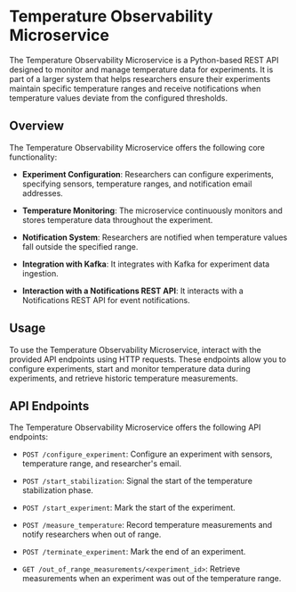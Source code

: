 # Temperature Observability Microservice

The Temperature Observability Microservice is a Python-based REST API designed to monitor and manage temperature data for experiments. It is part of a larger system that helps researchers ensure their experiments maintain specific temperature ranges and receive notifications when temperature values deviate from the configured thresholds.

## Overview

The Temperature Observability Microservice offers the following core functionality:

- **Experiment Configuration**: Researchers can configure experiments, specifying sensors, temperature ranges, and notification email addresses.

- **Temperature Monitoring**: The microservice continuously monitors and stores temperature data throughout the experiment.

- **Notification System**: Researchers are notified when temperature values fall outside the specified range.

- **Integration with Kafka**: It integrates with Kafka for experiment data ingestion.

- **Interaction with a Notifications REST API**: It interacts with a Notifications REST API for event notifications.

## Usage

To use the Temperature Observability Microservice, interact with the provided API endpoints using HTTP requests. These endpoints allow you to configure experiments, start and monitor temperature data during experiments, and retrieve historic temperature measurements.



## API Endpoints

The Temperature Observability Microservice offers the following API endpoints:

- `POST /configure_experiment`: Configure an experiment with sensors, temperature range, and researcher's email.

- `POST /start_stabilization`: Signal the start of the temperature stabilization phase.

- `POST /start_experiment`: Mark the start of the experiment.

- `POST /measure_temperature`: Record temperature measurements and notify researchers when out of range.

- `POST /terminate_experiment`: Mark the end of an experiment.

- `GET /out_of_range_measurements/<experiment_id>`: Retrieve measurements when an experiment was out of the temperature range.


